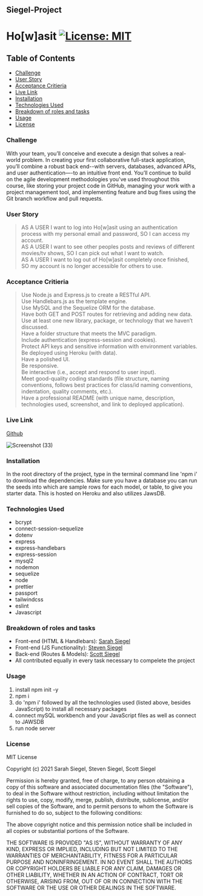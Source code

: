## Siegel-Project

# Ho[w]asit [![License: MIT](https://img.shields.io/badge/License-MIT-yellow.svg)](https://opensource.org/licenses/MIT)


## Table of Contents
* [Challenge](#challenge)
* [User Story](#user-story)
* [Acceptance Critieria](#acceptance-criteria)
* [Live Link](#live-link)
* [Installation](#installation)
* [Technologies Used](#technologies-used)
* [Breakdown of roles and tasks](#breakdown-of-roles-and-tasks)
* [Usage](#usage)
* [License](#license)


### Challenge
With your team, you’ll conceive and execute a design that solves a real-world problem. In creating your first collaborative full-stack application, you’ll combine a robust back end--with servers, databases, advanced APIs, and user authentication—-to an intuitive front end. You’ll continue to build on the agile development methodologies you’ve used throughout this course, like storing your project code in GitHub, managing your work with a project management tool, and implementing feature and bug fixes using the Git branch workflow and pull requests.


### User Story
> AS A USER I want to log into Ho[w]asit using an authentication process with my personal email and password, SO I can access my account.\
> AS A USER I want to see other peoples posts and reviews of different movies/tv shows, SO I can pick out what I want to watch.\
> AS A USER I want to log out of Ho[w]asit completely once finished, SO my account is no longer accessible for others to use.


### Acceptance Critieria
> Use Node.js and Express.js to create a RESTful API.\
> Use Handlebars.js as the template engine.\
> Use MySQL and the Sequelize ORM for the database.\
> Have both GET and POST routes for retrieving and adding new data.\
> Use at least one new library, package, or technology that we haven’t discussed.\
> Have a folder structure that meets the MVC paradigm.\
>Include authentication (express-session and cookies).\
> Protect API keys and sensitive information with environment variables.\
> Be deployed using Heroku (with data).\
> Have a polished UI.\
> Be responsive.\
> Be interactive (i.e., accept and respond to user input).\
> Meet good-quality coding standards (file structure, naming conventions, follows best practices for class/id naming conventions, indentation, quality comments, etc.).\
> Have a professional README (with unique name, description, technologies used, screenshot, and link to deployed application).


### Live Link

[Github](https://github.com/scoven2/Siegel-Project)

![Screenshot (33)](https://user-images.githubusercontent.com/80021714/127571122-53ef38e2-8a17-4b72-b37c-4142c4eab9d5.png)


### Installation
In the root directory of the project, type in the terminal command line 'npm i' to download the dependencies. Make sure you have a database you can run the seeds into which are sample rows for each model, or table, to give you starter data. This is hosted on Heroku and also utilizes JawsDB. 


### Technologies Used
* bcrypt
* connect-session-sequelize
* dotenv
* express
* express-handlebars
* express-session
* mysql2
* nodemon
* sequelize
* node
* prettier
* passport
* tailwindcss
* eslint
* Javascript


### Breakdown of roles and tasks
* Front-end (HTML & Handlebars): [Sarah Siegel](https://github.com/sarsieg)
* Front-end (JS Functionality): [Steven Siegel](https://github.com/StevegSiegel)
* Back-end (Routes & Models): [Scott Siegel](https://github.com/scoven2)
* All contributed equally in every task necessary to compelete the project


### Usage
1. install npm init -y
2. npm i
3. do 'npm i' followed by all the technologies used (listed above, besides JavaScript) to install all necessary packages
4. connect mySQL workbench and your JavaScript files as well as connect to JAWSDB
5. run node server


### License 
MIT License

Copyright (c) 2021 Sarah Siegel, Steven Siegel, Scott Siegel

Permission is hereby granted, free of charge, to any person obtaining a copy of this software and associated documentation files (the "Software"), to deal in the Software without restriction, including without limitation the rights to use, copy, modify, merge, publish, distribute, sublicense, and/or sell copies of the Software, and to permit persons to whom the Software is furnished to do so, subject to the following conditions:

The above copyright notice and this permission notice shall be included in all copies or substantial portions of the Software.

THE SOFTWARE IS PROVIDED "AS IS", WITHOUT WARRANTY OF ANY KIND, EXPRESS OR IMPLIED, INCLUDING BUT NOT LIMITED TO THE WARRANTIES OF MERCHANTABILITY, FITNESS FOR A PARTICULAR PURPOSE AND NONINFRINGEMENT. IN NO EVENT SHALL THE AUTHORS OR COPYRIGHT HOLDERS BE LIABLE FOR ANY CLAIM, DAMAGES OR OTHER LIABILITY, WHETHER IN AN ACTION OF CONTRACT, TORT OR OTHERWISE, ARISING FROM, OUT OF OR IN CONNECTION WITH THE SOFTWARE OR THE USE OR OTHER DEALINGS IN THE SOFTWARE.
